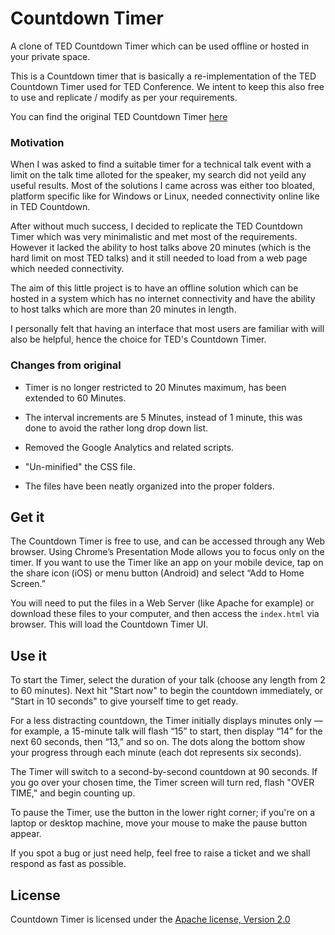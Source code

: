 Countdown Timer
====

A clone of TED Countdown Timer which can be used offline or hosted in your
private space.

This is a Countdown timer that is basically a re-implementation of the TED
Countdown Timer used for TED Conference. We intent to keep this also free to use
and replicate / modify as per your requirements.

You can find the original TED Countdown Timer [here][ted_countdown_url]

### Motivation

When I was asked to find a suitable timer for a technical talk event with a
limit on the talk time alloted for the speaker, my search did not yeild any
useful results. Most of the solutions I came across was either too bloated,
platform specific like for Windows or Linux, needed connectivity online like in
TED Countdown.

After without much success, I decided to replicate the TED Countdown Timer which
was very minimalistic and met most of the requirements. However it lacked the ability
to host talks above 20 minutes (which is the hard limit on most TED talks) and it
still needed to load from a web page which needed connectivity.

The aim of this little project is to have an offline solution which can be hosted
in a system which has no internet connectivity and have the ability to host talks
which are more than 20 minutes in length.

I personally felt that having an interface that most users are familiar with will
also be helpful, hence the choice for TED's Countdown Timer.

### Changes from original

* Timer is no longer restricted to 20 Minutes maximum, has been extended to 60
  Minutes.

* The interval increments are 5 Minutes, instead of 1 minute, this was done to
  avoid the rather long drop down list.

* Removed the Google Analytics and related scripts.

* "Un-minified" the CSS file.

* The files have been neatly organized into the proper folders.

## Get it

The Countdown Timer is free to use, and can be accessed through any Web browser.
Using Chrome’s Presentation Mode allows you to focus only on the timer. If you
want to use the Timer like an app on your mobile device, tap on the share icon
(iOS) or menu button (Android) and select “Add to Home Screen.”

You will need to put the files in a Web Server (like Apache for example) or
download these files to your computer, and then access the `index.html` via
browser. This will load the Countdown Timer UI.

## Use it

To start the Timer, select the duration of your talk (choose any length from 2
to 60 minutes). Next hit "Start now" to begin the countdown immediately, or
"Start in 10 seconds" to give yourself time to get ready.

For a less distracting countdown, the Timer initially displays minutes only —
for example, a 15-minute talk will flash “15” to start, then display “14” for
the next 60 seconds, then “13,” and so on.  The dots along the bottom show your
progress through each minute (each dot represents six seconds).

The Timer will switch to a second-by-second countdown at 90 seconds. If you go
over your chosen time, the Timer screen will turn red, flash "OVER TIME," and
begin counting up.

To pause the Timer, use the button in the lower right corner; if you're on a
laptop or desktop machine, move your mouse to make the pause button appear.

If you spot a bug or just need help, feel free to raise a ticket and we shall
respond as fast as possible.

## License

Countdown Timer is licensed under the [Apache license, Version 2.0 ](LICENSE)

[ted_countdown_url]: http://countdown.ted.com/
